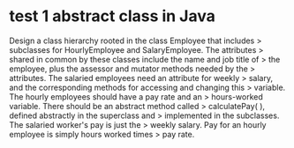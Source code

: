 # test 1 abstract class in Java

Design a class hierarchy rooted in the class Employee that includes > subclasses for HourlyEmployee and SalaryEmployee. 
The attributes > shared in common by these classes include the name and job title of > the employee, 
plus the assessor and mutator methods needed by the > attributes. 
The salaried employees need an attribute for weekly > salary, and the corresponding methods for accessing and changing this > variable. 
The hourly employees should have a pay rate and an > hours-worked variable. 
There should be an abstract method called > calculatePay( ), defined abstractly in the superclass and > implemented in the subclasses. 
The salaried worker's pay is just the > weekly salary. Pay for an hourly employee is simply hours worked times > pay rate.
